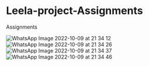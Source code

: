 # Leela-project-Assignments
Assignments

![WhatsApp Image 2022-10-09 at 21 34 12](https://user-images.githubusercontent.com/115172734/195286742-f625c914-1cad-4791-a96c-82c2d3aeb1f5.jpeg)
![WhatsApp Image 2022-10-09 at 21 34 26](https://user-images.githubusercontent.com/115172734/195286788-7427aca6-d238-41f8-b716-ce341c2a64be.jpeg)
![WhatsApp Image 2022-10-09 at 21 34 37](https://user-images.githubusercontent.com/115172734/195286920-13069884-8cb3-4fff-83b1-a005e2735f57.jpeg)
![WhatsApp Image 2022-10-09 at 21 34 46](https://user-images.githubusercontent.com/115172734/195286982-fd083c76-0ae1-449c-8939-dcca66107955.jpeg)
